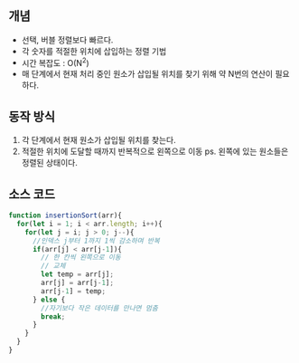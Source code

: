 ## 개념
- 선택, 버블 정렬보다 빠르다. 
- 각 숫자를 적절한 위치에 삽입하는 정렬 기법
- 시간 복잡도 : O(N<sup>2</sup>)
- 매 단계에서 현재 처리 중인 원소가 삽입될 위치를 찾기 위해 약 N번의 연산이 필요하다.

## 동작 방식
1. 각 단계에서 현재 원소가 삽입될 위치를 찾는다.
2. 적절한 위치에 도달할 때까지 반복적으로 왼쪽으로 이동
ps. 왼쪽에 있는 원소들은 정렬된 상태이다.

## 소스 코드
```js
function insertionSort(arr){
  for(let i = 1; i < arr.length; i++){
    for(let j = i; j > 0; j--){
      //인덱스 j부터 1까지 1씩 감소하며 반복
      if(arr[j] < arr[j-1]){
        // 한 칸씩 왼쪽으로 이동
        // 교체
        let temp = arr[j];
        arr[j] = arr[j-1];
        arr[j-1] = temp;
      } else {
        //자기보다 작은 데이터를 만나면 멈춤
        break;
      }
    }
  }
}
```
